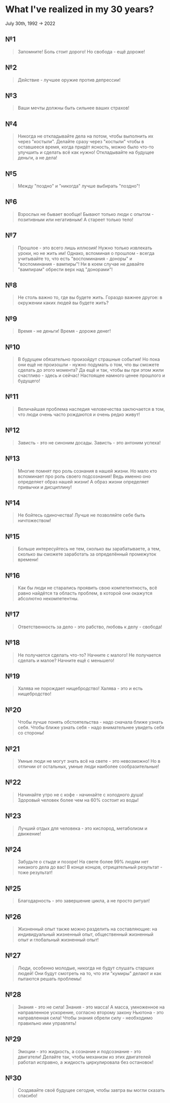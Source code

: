 # What I've realized in my 30 years?

July 30th, 1992 -> 2022

## №1

> Запомните! Боль стоит дорого! Но свобода - ещё дороже!

## №2

> Действие - лучшее оружие против депрессии!

## №3

> Ваши мечты должны быть сильнее ваших страхов!

## №4

> Никогда не откладывайте дела на потом, чтобы выполнить их через "костыли". Делайте сразу через "костыли" чтобы в оставшееся время, когда придёт ясность, можно было что-то улучшить и сделать всё как нужно! Откладывайте на будущее деньги, а не дела!

## №5

> Между "поздно" и "никогда" лучше выбирать "поздно"!

## №6

> Взрослых не бывает вообще! Бывают только люди с опытом - позитивным или негативным! А стареет только тело!

## №7

> Прошлое - это всего лишь иллюзия! Нужно только извлекать уроки, но не жить им! Однако, вспоминая о прошлом - всегда учитывайте то, что есть "воспоминания - доноры" и "воспоминания - вампиры"! Ни в коем случае не давайте "вампирам" обрести верх над "донорами"!

## №8

> Не столь важно то, где вы будете жить. Гораздо важнее другое: в окружении каких людей вы будете жить?

## №9

> Время - не деньги! Время - дороже денег!

## №10

> В будущем обязательно произойдут страшные события! Но пока они ещё не произошли - нужно подумать о том, что вы сможете сделать до этого момента? Да ещё и так, чтобы вы при этом жили счастливо - здесь и сейчас! Настоящее намного ценее прошлого и будущего!

## №11

> Величайшая проблема наследия человечества заключается в том, что люди очень часто рождаются и очень редко живут!

## №12

> Зависть - это не синоним досады. Зависть - это антоним успеха!

## №13

> Многие помнят про роль сознания в нашей жизни. Но мало кто вспоминает про роль своего подсознания! Ведь именно оно определяет образ нашей жизни! А образ жизни определяет привычки и дисциплину!

## №14

> Не бойтесь одиночества! Лучше не позволяйте себе быть ничтожеством!

## №15

> Больше интересуйтесь не тем, сколько вы зарабатываете, а тем, сколько вы сможете заработать за определённый промежуток времени!

## №16

> Как бы люди не старались проявить свою компетентность, всё равно найдётся та область проблем, в которой они окажутся абсолютно некомпетентны.

## №17

> Ответственность за дело - это рабство, любовь к делу - свобода!

## №18

> Не получается сделать что-то? Начните с малого! Не получается сделать и малое? Начните ещё с меньшего!

## №19

> Халява не порождает нищебродство! Халява - это и есть нищебродство!

## №20

> Чтобы лучше понять обстоятельства - надо сначала ближе узнать себя. Чтобы ближе узнать себя - надо внимательнее увидеть себя со стороны!

## №21

> Умные люди не могут знать всё на свете - это невозможно! Но в отличии от остальных, умные люди наиболее сообразительные!

## №22

> Начинайте утро не с кофе - начинайте с холодного душа! Здоровый человек более чем на 60% состоит из воды!

## №23

> Лучший отдых для человека - это кислород, метаболизм и движение!

## №24

> Забудьте о стыде и позоре! На свете более 99% людям нет никакого дела до вас! В конце концов, отрицательный результат - тоже результат!

## №25

> Благодарность - это завершение цикла, а не просто ритуал!

## №26

> Жизненный опыт также можно разделить на составляющие: на индивидуальный жизненный опыт, общественный жизненный опыт и глобальный жизненный опыт!

## №27

> Люди, особенно молодые, никогда не будут слушать старших людей! Они будут смотреть на то, что эти "кумиры" делают и как пытаются решать проблемы!

## №28

> Знания - это не сила! Знания - это масса! А масса, умноженное на направленное ускорение, согласно второму закону Ньютона - это направленная сила! Чтобы знания обрели силу - необходимо правильно ими управлять!

## №29

> Эмоции - это жидкость, а сознание и подсознание - это двигатели! Делайте так, чтобы механизм из этих двигателей работал исправно, а жидкость циркулировала без остановок!

## №30

> Создавайте своё будущее сегодня, чтобы завтра вы могли сказать спасибо!
